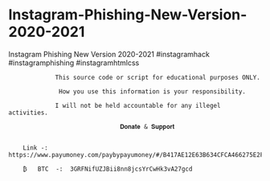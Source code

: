 # Instagram-Phishing-New-Version-2020-2021
Instagram Phishing New Version 2020-2021 #instagramhack #instagramphishing #instagramhtmlcss

                 This source code or script for educational purposes ONLY. 

                  How you use this information is your responsibility.

                 I will not be held accountable for any illegel activities.

                                   𝐃𝐨𝐧𝐚𝐭𝐞 & 𝐒𝐮𝐩𝐩𝐨𝐫𝐭   

   
        Link -:  https://www.payumoney.com/paybypayumoney/#/B417AE12E63B634CFCA466275E2F17B5

        ₿   BTC  -:  3GRFNifUZJBii8nn8jcsYrCwHk3vA27gcd   
